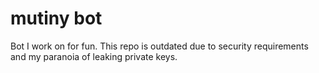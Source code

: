 # mutiny bot

Bot I work on for fun. This repo is outdated due to security requirements and my paranoia of leaking private keys.
